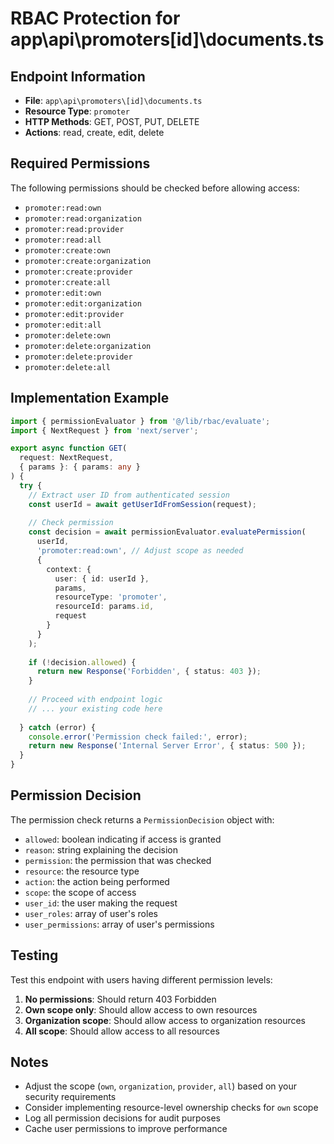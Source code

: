# RBAC Protection for app\api\promoters\[id]\documents.ts

## Endpoint Information
- **File**: `app\api\promoters\[id]\documents.ts`
- **Resource Type**: `promoter`
- **HTTP Methods**: GET, POST, PUT, DELETE
- **Actions**: read, create, edit, delete

## Required Permissions

The following permissions should be checked before allowing access:

- `promoter:read:own`
- `promoter:read:organization`
- `promoter:read:provider`
- `promoter:read:all`
- `promoter:create:own`
- `promoter:create:organization`
- `promoter:create:provider`
- `promoter:create:all`
- `promoter:edit:own`
- `promoter:edit:organization`
- `promoter:edit:provider`
- `promoter:edit:all`
- `promoter:delete:own`
- `promoter:delete:organization`
- `promoter:delete:provider`
- `promoter:delete:all`

## Implementation Example

```typescript
import { permissionEvaluator } from '@/lib/rbac/evaluate';
import { NextRequest } from 'next/server';

export async function GET(
  request: NextRequest,
  { params }: { params: any }
) {
  try {
    // Extract user ID from authenticated session
    const userId = await getUserIdFromSession(request);
    
    // Check permission
    const decision = await permissionEvaluator.evaluatePermission(
      userId,
      'promoter:read:own', // Adjust scope as needed
      {
        context: {
          user: { id: userId },
          params,
          resourceType: 'promoter',
          resourceId: params.id,
          request
        }
      }
    );
    
    if (!decision.allowed) {
      return new Response('Forbidden', { status: 403 });
    }
    
    // Proceed with endpoint logic
    // ... your existing code here
    
  } catch (error) {
    console.error('Permission check failed:', error);
    return new Response('Internal Server Error', { status: 500 });
  }
}
```

## Permission Decision

The permission check returns a `PermissionDecision` object with:

- `allowed`: boolean indicating if access is granted
- `reason`: string explaining the decision
- `permission`: the permission that was checked
- `resource`: the resource type
- `action`: the action being performed
- `scope`: the scope of access
- `user_id`: the user making the request
- `user_roles`: array of user's roles
- `user_permissions`: array of user's permissions

## Testing

Test this endpoint with users having different permission levels:

1. **No permissions**: Should return 403 Forbidden
2. **Own scope only**: Should allow access to own resources
3. **Organization scope**: Should allow access to organization resources
4. **All scope**: Should allow access to all resources

## Notes

- Adjust the scope (`own`, `organization`, `provider`, `all`) based on your security requirements
- Consider implementing resource-level ownership checks for `own` scope
- Log all permission decisions for audit purposes
- Cache user permissions to improve performance
